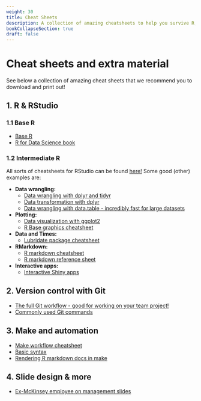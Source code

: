 ```yaml
---
weight: 30
title: Cheat Sheets
description: A collection of amazing cheatsheets to help you survive R, Git, and make!
bookCollapseSection: true
draft: false
---
```


# Cheat sheets and extra material

See below a collection of amazing cheat sheets that we recommend you to download and print out!

## 1. R & RStudio

### 1.1 Base R

- [Base R](https://iqss.github.io/dss-workshops/R/Rintro/base-r-cheat-sheet.pdf)
- [R for Data Science book](https://r4ds.had.co.nz/)

### 1.2 Intermediate R
All sorts of cheatsheets for RStudio can be found [here!](https://rstudio.com/resources/cheatsheets/) Some good (other) examples are:
- __Data wrangling:__
  - [Data wrangling with dplyr and tidyr ](https://rstudio.com/wp-content/uploads/2015/02/data-wrangling-cheatsheet.pdf)
  - [Data transformation with dplyr](https://github.com/rstudio/cheatsheets/raw/main/data-transformation.pdf)
  - [Data wrangling with data.table - incredibly fast for large datasets](https://s3.amazonaws.com/assets.datacamp.com/blog_assets/datatable_Cheat_Sheet_R.pdf)
- __Plotting:__
  - [Data visualization with ggplot2](https://github.com/rstudio/cheatsheets/raw/main/data-visualization-2.1.pdf)
  - [R Base graphics cheatsheet](http://publish.illinois.edu/johnrgallagher/files/2015/10/BaseGraphicsCheatsheet.pdf)
- __Data and Times:__
  - [Lubridate package cheatsheet](https://github.com/rstudio/cheatsheets/raw/main/lubridate.pdf)
- __RMarkdown:__
  - [R markdown cheatsheet](https://github.com/rstudio/cheatsheets/raw/main/rmarkdown-2.0.pdf)
  - [R markdown reference sheet](https://www.rstudio.com/wp-content/uploads/2015/03/rmarkdown-reference.pdf)
- __Interactive apps:__
  - [Interactive Shiny apps](https://shiny.rstudio.com/images/shiny-cheatsheet.pdf)


## 2. Version control with Git

- [The full Git workflow - good for working on your team project!](https://tilburgsciencehub.com/building-blocks/collaborate-and-share-your-work/use-github/github_cheatsheet_tsh.pdf)
- [Commonly used Git commands](https://education.github.com/git-cheat-sheet-education.pdf)

## 3. Make and automation

- [Make workflow cheatsheet](tsh_make_cheatsheet.pdf)
- [Basic syntax](https://makefiletutorial.com)
- [Rendering R markdown docs in make](https://monashbioinformaticsplatform.github.io/2017-11-16-open-science-training/topics/automation.html)

## 4. Slide design & more

- [Ex-McKinsey employee on management slides](https://www.youtube.com/watch?v=B2t2a7IzJMU&list=PLO9mZ8x4h8C7F_UdQvKW685Nvz4OYN6qs&index=2)
